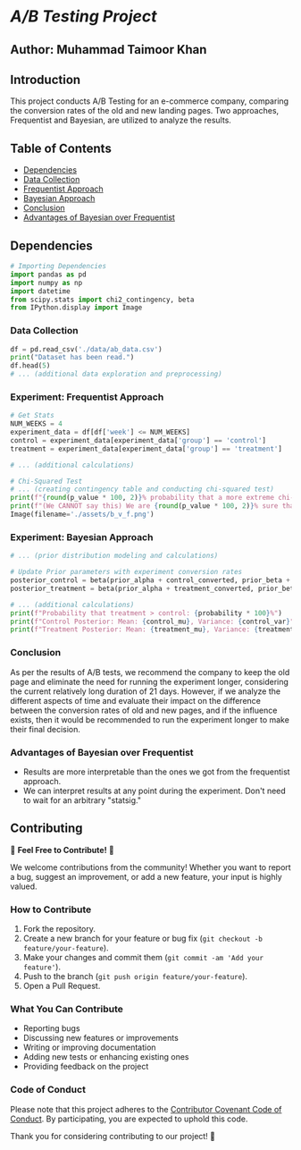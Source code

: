 # _A/B Testing Project_

## Author: Muhammad Taimoor Khan

## Introduction

This project conducts A/B Testing for an e-commerce company, comparing the conversion rates of the old and new landing pages. Two approaches, Frequentist and Bayesian, are utilized to analyze the results.

## Table of Contents

- [Dependencies](#dependencies)
- [Data Collection](#data-collection)
- [Frequentist Approach](#experiment-frequentist-approach)
- [Bayesian Approach](#experiment-bayesian-approach)
- [Conclusion](#conclusion)
- [Advantages of Bayesian over Frequentist](#advantages-of-bayesian-over-frequentist)

## Dependencies
```python
# Importing Dependencies
import pandas as pd
import numpy as np
import datetime
from scipy.stats import chi2_contingency, beta
from IPython.display import Image
```

### Data Collection
```python
df = pd.read_csv('./data/ab_data.csv')
print("Dataset has been read.")
df.head(5)
# ... (additional data exploration and preprocessing)
```

### Experiment: Frequentist Approach
```python
# Get Stats
NUM_WEEKS = 4
experiment_data = df[df['week'] <= NUM_WEEKS]
control = experiment_data[experiment_data['group'] == 'control']
treatment = experiment_data[experiment_data['group'] == 'treatment']

# ... (additional calculations)

# Chi-Squared Test
# ... (creating contingency table and conducting chi-squared test)
print(f"{round(p_value * 100, 2)}% probability that a more extreme chi-square than {round(chi, 3)} would have occurred by chance.")
print(f"(We CANNOT say this) We are {round(p_value * 100, 2)}% sure that our lift = {lift}%")
Image(filename='./assets/b_v_f.png')
```

### Experiment: Bayesian Approach
```python
# ... (prior distribution modeling and calculations)

# Update Prior parameters with experiment conversion rates
posterior_control = beta(prior_alpha + control_converted, prior_beta + control_unconverted)
posterior_treatment = beta(prior_alpha + treatment_converted, prior_beta + treatment_unconverted)

# ... (additional calculations)
print(f"Probability that treatment > control: {probability * 100}%")
print(f"Control Posterior: Mean: {control_mu}, Variance: {control_var}")
print(f"Treatment Posterior: Mean: {treatment_mu}, Variance: {treatment_var}")
```

### Conclusion
As per the results of A/B tests, we recommend the company to keep the old page and eliminate the need for running the experiment longer, considering the current relatively long duration of 21 days. However, if we analyze the different aspects of time and evaluate their impact on the difference between the conversion rates of old and new pages, and if the influence exists, then it would be recommended to run the experiment longer to make their final decision.

### Advantages of Bayesian over Frequentist
- Results are more interpretable than the ones we got from the frequentist approach.
- We can interpret results at any point during the experiment. Don't need to wait for an arbitrary "statsig."

## Contributing

🎉 **Feel Free to Contribute!** 🎉

We welcome contributions from the community! Whether you want to report a bug, suggest an improvement, or add a new feature, your input is highly valued.

### How to Contribute

1. Fork the repository.
2. Create a new branch for your feature or bug fix (`git checkout -b feature/your-feature`).
3. Make your changes and commit them (`git commit -am 'Add your feature'`).
4. Push to the branch (`git push origin feature/your-feature`).
5. Open a Pull Request.

### What You Can Contribute

- Reporting bugs
- Discussing new features or improvements
- Writing or improving documentation
- Adding new tests or enhancing existing ones
- Providing feedback on the project

### Code of Conduct

Please note that this project adheres to the [Contributor Covenant Code of Conduct](CODE_OF_CONDUCT.md). By participating, you are expected to uphold this code.

Thank you for considering contributing to our project! 🚀


